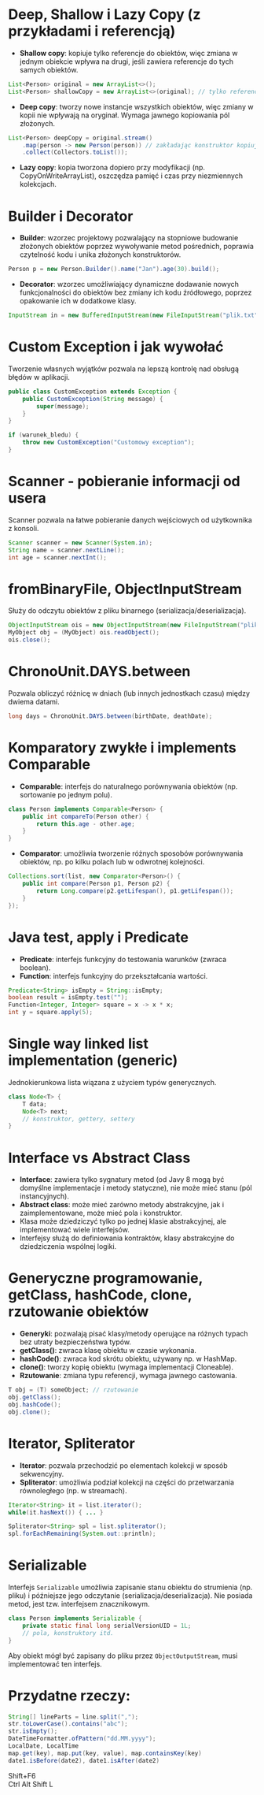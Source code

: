 # Deep, Shallow i Lazy Copy (z przykładami i referencją)
- **Shallow copy**: kopiuje tylko referencje do obiektów, więc zmiana w jednym obiekcie wpływa na drugi, jeśli zawiera referencje do tych samych obiektów.
```java
List<Person> original = new ArrayList<>();
List<Person> shallowCopy = new ArrayList<>(original); // tylko referencje
```
- **Deep copy**: tworzy nowe instancje wszystkich obiektów, więc zmiany w kopii nie wpływają na oryginał. Wymaga jawnego kopiowania pól złożonych.
```java
List<Person> deepCopy = original.stream()
    .map(person -> new Person(person)) // zakładając konstruktor kopiujący
    .collect(Collectors.toList());
```
- **Lazy copy**: kopia tworzona dopiero przy modyfikacji (np. CopyOnWriteArrayList), oszczędza pamięć i czas przy niezmiennych kolekcjach.

# Builder i Decorator
- **Builder**: wzorzec projektowy pozwalający na stopniowe budowanie złożonych obiektów poprzez wywoływanie metod pośrednich, poprawia czytelność kodu i unika złożonych konstruktorów.
```java
Person p = new Person.Builder().name("Jan").age(30).build();
```
- **Decorator**: wzorzec umożliwiający dynamiczne dodawanie nowych funkcjonalności do obiektów bez zmiany ich kodu źródłowego, poprzez opakowanie ich w dodatkowe klasy.
```java
InputStream in = new BufferedInputStream(new FileInputStream("plik.txt"));
```

# Custom Exception i jak wywołać
Tworzenie własnych wyjątków pozwala na lepszą kontrolę nad obsługą błędów w aplikacji.
```java
public class CustomException extends Exception {
    public CustomException(String message) {
        super(message);
    }
}

if (warunek_bledu) {
    throw new CustomException("Customowy exception");
}
```

# Scanner - pobieranie informacji od usera
Scanner pozwala na łatwe pobieranie danych wejściowych od użytkownika z konsoli.
```java
Scanner scanner = new Scanner(System.in);
String name = scanner.nextLine();
int age = scanner.nextInt();
```

# fromBinaryFile, ObjectInputStream
Służy do odczytu obiektów z pliku binarnego (serializacja/deserializacja).
```java
ObjectInputStream ois = new ObjectInputStream(new FileInputStream("plik.bin"));
MyObject obj = (MyObject) ois.readObject();
ois.close();
```

# ChronoUnit.DAYS.between
Pozwala obliczyć różnicę w dniach (lub innych jednostkach czasu) między dwiema datami.
```java
long days = ChronoUnit.DAYS.between(birthDate, deathDate);
```

# Komparatory zwykłe i implements Comparable
- **Comparable**: interfejs do naturalnego porównywania obiektów (np. sortowanie po jednym polu).
```java
class Person implements Comparable<Person> {
    public int compareTo(Person other) {
        return this.age - other.age;
    }
}
```
- **Comparator**: umożliwia tworzenie różnych sposobów porównywania obiektów, np. po kilku polach lub w odwrotnej kolejności.
```java
Collections.sort(list, new Comparator<Person>() {
    public int compare(Person p1, Person p2) {
        return Long.compare(p2.getLifespan(), p1.getLifespan());
    }
});
```

# Java test, apply i Predicate
- **Predicate**: interfejs funkcyjny do testowania warunków (zwraca boolean).
- **Function**: interfejs funkcyjny do przekształcania wartości.
```java
Predicate<String> isEmpty = String::isEmpty;
boolean result = isEmpty.test("");
Function<Integer, Integer> square = x -> x * x;
int y = square.apply(5);
```

# Single way linked list implementation (generic)
Jednokierunkowa lista wiązana z użyciem typów generycznych.
```java
class Node<T> {
    T data;
    Node<T> next;
    // konstruktor, gettery, settery
}
```

# Interface vs Abstract Class
- **Interface**: zawiera tylko sygnatury metod (od Javy 8 mogą być domyślne implementacje i metody statyczne), nie może mieć stanu (pól instancyjnych).
- **Abstract class**: może mieć zarówno metody abstrakcyjne, jak i zaimplementowane, może mieć pola i konstruktor.
- Klasa może dziedziczyć tylko po jednej klasie abstrakcyjnej, ale implementować wiele interfejsów.
- Interfejsy służą do definiowania kontraktów, klasy abstrakcyjne do dziedziczenia wspólnej logiki.

# Generyczne programowanie, getClass, hashCode, clone, rzutowanie obiektów
- **Generyki**: pozwalają pisać klasy/metody operujące na różnych typach bez utraty bezpieczeństwa typów.
- **getClass()**: zwraca klasę obiektu w czasie wykonania.
- **hashCode()**: zwraca kod skrótu obiektu, używany np. w HashMap.
- **clone()**: tworzy kopię obiektu (wymaga implementacji Cloneable).
- **Rzutowanie**: zmiana typu referencji, wymaga jawnego castowania.
```java
T obj = (T) someObject; // rzutowanie
obj.getClass();
obj.hashCode();
obj.clone();
```

# Iterator, Spliterator
- **Iterator**: pozwala przechodzić po elementach kolekcji w sposób sekwencyjny.
- **Spliterator**: umożliwia podział kolekcji na części do przetwarzania równoległego (np. w streamach).
```java
Iterator<String> it = list.iterator();
while(it.hasNext()) { ... }

Spliterator<String> spl = list.spliterator();
spl.forEachRemaining(System.out::println);
```

# Serializable
Interfejs `Serializable` umożliwia zapisanie stanu obiektu do strumienia (np. pliku) i późniejsze jego odczytanie (serializacja/deserializacja). Nie posiada metod, jest tzw. interfejsem znacznikowym.
```java
class Person implements Serializable {
    private static final long serialVersionUID = 1L;
    // pola, konstruktory itd.
}
```
Aby obiekt mógł być zapisany do pliku przez `ObjectOutputStream`, musi implementować ten interfejs.

# Przydatne rzeczy:
```java
String[] lineParts = line.split(",");
str.toLowerCase().contains("abc");
str.isEmpty();
DateTimeFormatter.ofPattern("dd.MM.yyyy");
LocalDate, LocalTime
map.get(key), map.put(key, value), map.containsKey(key)
date1.isBefore(date2), date1.isAfter(date2)
```
Shift+F6  
Ctrl Alt Shift L  